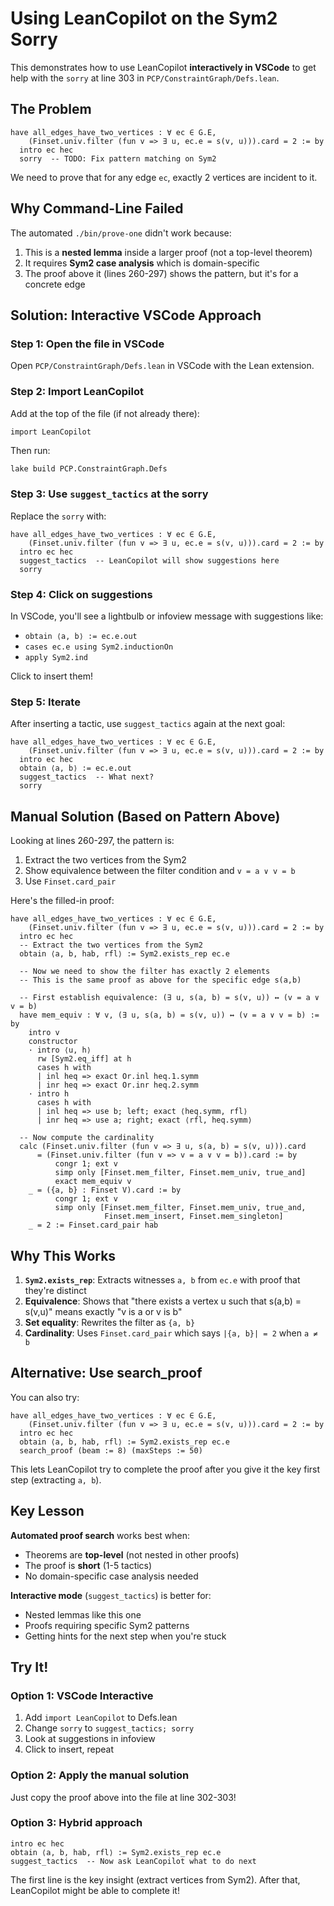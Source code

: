 # Using LeanCopilot on the Sym2 Sorry

This demonstrates how to use LeanCopilot **interactively in VSCode** to get help with the `sorry` at line 303 in `PCP/ConstraintGraph/Defs.lean`.

## The Problem

```lean
have all_edges_have_two_vertices : ∀ ec ∈ G.E,
    (Finset.univ.filter (fun v => ∃ u, ec.e = s(v, u))).card = 2 := by
  intro ec hec
  sorry  -- TODO: Fix pattern matching on Sym2
```

We need to prove that for any edge `ec`, exactly 2 vertices are incident to it.

## Why Command-Line Failed

The automated `./bin/prove-one` didn't work because:
1. This is a **nested lemma** inside a larger proof (not a top-level theorem)
2. It requires **Sym2 case analysis** which is domain-specific
3. The proof above it (lines 260-297) shows the pattern, but it's for a concrete edge

## Solution: Interactive VSCode Approach

### Step 1: Open the file in VSCode

Open `PCP/ConstraintGraph/Defs.lean` in VSCode with the Lean extension.

### Step 2: Import LeanCopilot

Add at the top of the file (if not already there):
```lean
import LeanCopilot
```

Then run:
```bash
lake build PCP.ConstraintGraph.Defs
```

### Step 3: Use `suggest_tactics` at the sorry

Replace the `sorry` with:
```lean
have all_edges_have_two_vertices : ∀ ec ∈ G.E,
    (Finset.univ.filter (fun v => ∃ u, ec.e = s(v, u))).card = 2 := by
  intro ec hec
  suggest_tactics  -- LeanCopilot will show suggestions here
  sorry
```

### Step 4: Click on suggestions

In VSCode, you'll see a lightbulb or infoview message with suggestions like:
- `obtain ⟨a, b⟩ := ec.e.out`
- `cases ec.e using Sym2.inductionOn`
- `apply Sym2.ind`

Click to insert them!

### Step 5: Iterate

After inserting a tactic, use `suggest_tactics` again at the next goal:
```lean
have all_edges_have_two_vertices : ∀ ec ∈ G.E,
    (Finset.univ.filter (fun v => ∃ u, ec.e = s(v, u))).card = 2 := by
  intro ec hec
  obtain ⟨a, b⟩ := ec.e.out
  suggest_tactics  -- What next?
  sorry
```

## Manual Solution (Based on Pattern Above)

Looking at lines 260-297, the pattern is:
1. Extract the two vertices from the Sym2
2. Show equivalence between the filter condition and `v = a ∨ v = b`
3. Use `Finset.card_pair`

Here's the filled-in proof:

```lean
have all_edges_have_two_vertices : ∀ ec ∈ G.E,
    (Finset.univ.filter (fun v => ∃ u, ec.e = s(v, u))).card = 2 := by
  intro ec hec
  -- Extract the two vertices from the Sym2
  obtain ⟨a, b, hab, rfl⟩ := Sym2.exists_rep ec.e

  -- Now we need to show the filter has exactly 2 elements
  -- This is the same proof as above for the specific edge s(a,b)

  -- First establish equivalence: (∃ u, s(a, b) = s(v, u)) ↔ (v = a ∨ v = b)
  have mem_equiv : ∀ v, (∃ u, s(a, b) = s(v, u)) ↔ (v = a ∨ v = b) := by
    intro v
    constructor
    · intro ⟨u, h⟩
      rw [Sym2.eq_iff] at h
      cases h with
      | inl heq => exact Or.inl heq.1.symm
      | inr heq => exact Or.inr heq.2.symm
    · intro h
      cases h with
      | inl heq => use b; left; exact ⟨heq.symm, rfl⟩
      | inr heq => use a; right; exact ⟨rfl, heq.symm⟩

  -- Now compute the cardinality
  calc (Finset.univ.filter (fun v => ∃ u, s(a, b) = s(v, u))).card
      = (Finset.univ.filter (fun v => v = a ∨ v = b)).card := by
          congr 1; ext v
          simp only [Finset.mem_filter, Finset.mem_univ, true_and]
          exact mem_equiv v
    _ = ({a, b} : Finset V).card := by
          congr 1; ext v
          simp only [Finset.mem_filter, Finset.mem_univ, true_and,
                     Finset.mem_insert, Finset.mem_singleton]
    _ = 2 := Finset.card_pair hab
```

## Why This Works

1. **`Sym2.exists_rep`**: Extracts witnesses `a, b` from `ec.e` with proof that they're distinct
2. **Equivalence**: Shows that "there exists a vertex u such that s(a,b) = s(v,u)" means exactly "v is a or v is b"
3. **Set equality**: Rewrites the filter as `{a, b}`
4. **Cardinality**: Uses `Finset.card_pair` which says `|{a, b}| = 2` when `a ≠ b`

## Alternative: Use search_proof

You can also try:
```lean
have all_edges_have_two_vertices : ∀ ec ∈ G.E,
    (Finset.univ.filter (fun v => ∃ u, ec.e = s(v, u))).card = 2 := by
  intro ec hec
  obtain ⟨a, b, hab, rfl⟩ := Sym2.exists_rep ec.e
  search_proof (beam := 8) (maxSteps := 50)
```

This lets LeanCopilot try to complete the proof after you give it the key first step (extracting `a, b`).

## Key Lesson

**Automated proof search** works best when:
- Theorems are **top-level** (not nested in other proofs)
- The proof is **short** (1-5 tactics)
- No domain-specific case analysis needed

**Interactive mode** (`suggest_tactics`) is better for:
- Nested lemmas like this one
- Proofs requiring specific Sym2 patterns
- Getting hints for the next step when you're stuck

## Try It!

### Option 1: VSCode Interactive
1. Add `import LeanCopilot` to Defs.lean
2. Change `sorry` to `suggest_tactics; sorry`
3. Look at suggestions in infoview
4. Click to insert, repeat

### Option 2: Apply the manual solution
Just copy the proof above into the file at line 302-303!

### Option 3: Hybrid approach
```lean
intro ec hec
obtain ⟨a, b, hab, rfl⟩ := Sym2.exists_rep ec.e
suggest_tactics  -- Now ask LeanCopilot what to do next
```

The first line is the key insight (extract vertices from Sym2). After that, LeanCopilot might be able to complete it!
